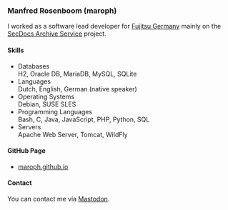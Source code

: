 ### Manfred Rosenboom (maroph)
I worked as a software lead developer for
[Fujitsu Germany](https://global.fujitsu/de-de) mainly
on the
[SecDocs Archive Service](https://www.fujitsu.com/de/products/computing/servers/mainframe/bs2000/ccp/)
project.

#### Skills

* Databases  
  H2, Oracle DB, MariaDB, MySQL, SQLite
* Languages  
  Dutch, English, German (native speaker)
* Operating Systems  
  Debian, SUSE SLES
* Programming Languages  
  Bash, C, Java, JavaScript, PHP, Python, SQL
* Servers  
  Apache Web Server, Tomcat, WildFly

#### GitHub Page
* [maroph.github.io](https://maroph.github.io/)

#### Contact
You can contact me via 
[Mastodon](https://mastodon.social/@maroph).
